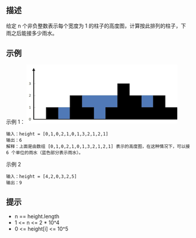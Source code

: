 ## 描述
给定 n 个非负整数表示每个宽度为 1 的柱子的高度图，计算按此排列的柱子，下雨之后能接多少雨水。

## 示例

示例 1：
![img.png](img.png)

```
输入：height = [0,1,0,2,1,0,1,3,2,1,2,1]
输出：6
解释：上面是由数组 [0,1,0,2,1,0,1,3,2,1,2,1] 表示的高度图，在这种情况下，可以接 6 个单位的雨水（蓝色部分表示雨水）。 
```

示例 2
```
输入：height = [4,2,0,3,2,5]
输出：9
```

## 提示

- n == height.length
- 1 <= n <= 2 * 10^4
- 0 <= height[i] <= 10^5
